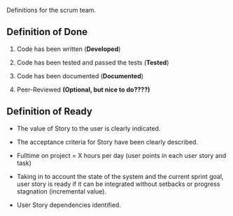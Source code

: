Definitions for the scrum team.
## Definition of Done

1. Code has been written    (**Developed**)

2. Code has been tested and passed the tests (**Tested**)

3. Code has been documented (**Documented**)

4. Peer-Reviewed **(Optional, but nice to do????)**

## Definition of Ready

* The value of Story to the user is clearly indicated.

* The acceptance criteria for Story have been clearly described.

* Fulltime on project = X hours per day (user points in each user story and task)

* Taking in to account the state of the system and the current sprint goal, user story is
ready if it can be integrated without setbacks or progress stagnation (incremental value).

* User Story dependencies identified.




